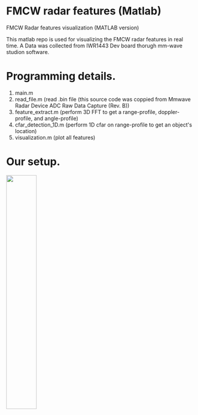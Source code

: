 # FMCW radar features (Matlab)
FMCW Radar features visualization (MATLAB version)

This matlab repo is used for visualizing the FMCW radar features in real time. A Data was collected from IWR1443 Dev board thorugh mm-wave studion software.

# Programming details.
1. main.m
2. read_file.m (read .bin file (this source code was coppied from Mmwave Radar Device ADC Raw Data Capture (Rev. B))
3. feature_extract.m (perform 3D FFT to get a range-profile, doppler-profile, and angle-profile)
4. cfar_detection_1D.m (perform 1D cfar on range-profile to get an object's location)
5. visualization.m (plot all features)

# Our setup.
<img src="pic/moving_robotic_hand.fig" width="40%" height="40%">

